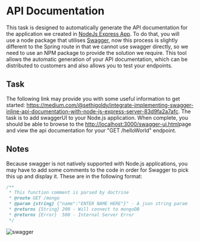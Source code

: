 # API Documentation

This task is designed to automatically generate the API documentation for the application we created in [NodeJs Express App](nodejs_express_app.md). To do that, you will use a node package that utilises [Swagger](https://swagger.io/), now this process is slightly different to the Spring route in that we cannot use swagger directly, so we need to use an NPM package to provide the solution we require. This tool allows the automatic generation of your API documentation, which can be distributed to customers and also allows you to test your endpoints.

## Task

The following link may provide you with some useful information to get started: <https://medium.com/@sethigoldy/integrate-implementing-swagger-inline-api-documentation-with-node-js-express-server-83d9fa2a7afc>. The task is to add swaggerUI to your Node.js application. When complete, you should be able to browse to the [http://localhost:3000/swagger-ui.html](http://localhost:3000/swagger-ui.html)page and view the api documentation for your "GET /helloWorld" endpoint.

## Notes

Because swagger is not natively supported with Node.js applications, you may have to add some comments to the code in order for Swagger to pick this up and display it. These are in the following format:

```javascript
/**
 * This function comment is parsed by doctrine
 * @route GET /mongo
 * @param {string} {"name":"ENTER NAME HERE"}" - A json string param
 * @returns {String} 200 - Will connect to mongoDB
 * @returns {Error}  500 - Internal Server Error
 */
```

![swagger](attachments/418676767/418873395.png?height=250)
